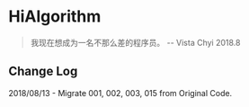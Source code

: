 # HiAlgorithm

> 我现在想成为一名不那么差的程序员。 -- Vista Chyi 2018.8

## Change Log
2018/08/13 - Migrate 001, 002, 003, 015 from Original Code.